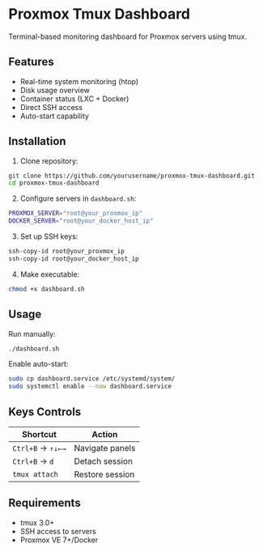 # Proxmox Tmux Dashboard

Terminal-based monitoring dashboard for Proxmox servers using tmux.

## Features

- Real-time system monitoring (htop)
- Disk usage overview
- Container status (LXC + Docker)
- Direct SSH access
- Auto-start capability

## Installation

1. Clone repository:
```bash
git clone https://github.com/yourusername/proxmox-tmux-dashboard.git
cd proxmox-tmux-dashboard
```

2. Configure servers in `dashboard.sh`:
```bash
PROXMOX_SERVER="root@your_proxmox_ip"
DOCKER_SERVER="root@your_docker_host_ip"
```

3. Set up SSH keys:
```bash
ssh-copy-id root@your_proxmox_ip
ssh-copy-id root@your_docker_host_ip
```

4. Make executable:
```bash
chmod +x dashboard.sh
```

## Usage

Run manually:
```bash
./dashboard.sh
```

Enable auto-start:
```bash
sudo cp dashboard.service /etc/systemd/system/
sudo systemctl enable --now dashboard.service
```

## Keys Controls

| Shortcut    | Action               |
|-------------|----------------------|
| `Ctrl+B` → `↑↓←→` | Navigate panels    |
| `Ctrl+B` → `d`    | Detach session     |
| `tmux attach`     | Restore session    |

## Requirements

- tmux 3.0+
- SSH access to servers
- Proxmox VE 7+/Docker
